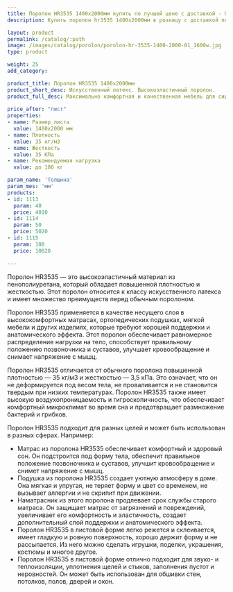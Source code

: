 ```yaml
---
title: Поролон HR3535 1400х2000мм купить по лучшей цене с доставкой - Поролоныч
description: Купить поролон hr3535 1400х2000мм в розницу с доставкой по Москве в интернет-магазине Поролоныча.

layout: product
permalink: /catalog/:path
image: /images/catalog/porolon/porolon-hr-3535-1400-2000-01_1600w.jpg
type: product

weight: 25
add_category: 

product_title: Поролон HR3535 1400х2000мм
product_short_desc: Искусственный латекс. Высокоэластичный поролон.
product_full_desc: Максимально комфортная и качественная мебель для сидения и лежания. Отсутствует эффект проваливания. Используется как самостоятельный элемент сидения в мебели и матрасах.
        
price_after: "лист"
properties:
- name: Размер листа
  value: 1400х2000 мм
- name: Плотность
  value: 35 кг/м3
- name: Жесткость
  value: 35 КПа
- name: Рекомендуемая нагрузка
  value: до 100 кг

param_name: 'Толщина'
param_mes: 'мм'
products:
- id: 1113
  param: 40
  price: 4010
- id: 1114
  param: 50
  price: 5020
- id: 1115
  param: 100
  price: 10020

---
```

Поролон HR3535 — это высокоэластичный материал из пенополиуретана, который обладает повышенной плотностью и жесткостью. Этот поролон относится к классу искусственного латекса и имеет множество преимуществ перед обычным поролоном.

Поролон HR3535 применяется в качестве несущего слоя в высококомфортных матрасах, ортопедических подушках, мягкой мебели и других изделиях, которые требуют хорошей поддержки и анатомического эффекта. Этот поролон обеспечивает равномерное распределение нагрузки на тело, способствует правильному положению позвоночника и суставов, улучшает кровообращение и снимает напряжение с мышц.

Поролон HR3535 отличается от обычного поролона повышенной плотностью — 35 кг/м3 и жесткостью — 3,5 кПа. Это означает, что он не деформируется под весом тела, не проваливается и не становится твердым при низких температурах. Поролон HR3535 также имеет высокую воздухопроницаемость и гигроскопичность, что обеспечивает комфортный микроклимат во время сна и предотвращает размножение бактерий и грибков.

Поролон HR3535 подходит для разных целей и может быть использован в разных сферах. Например:

- Матрас из поролона HR3535 обеспечивает комфортный и здоровый сон. Он подстроится под форму тела, обеспечит правильное положение позвоночника и суставов, улучшит кровообращение и снимет напряжение с мышц.
- Подушка из поролона HR3535 создает уютную атмосферу в доме. Она мягкая и упругая, не теряет форму и цвет со временем, не вызывает аллергии и не скрипит при движении.
- Наматрасник из этого поролона продлевает срок службы старого матраса. Он защищает матрас от загрязнений и повреждений, увеличивает его комфортность и эластичность, создает дополнительный слой поддержки и анатомического эффекта.
- Поролон HR3535 в листовой форме легко режется и склеивается, имеет гладкую и ровную поверхность, хорошо держит форму и не рассыпается. Из него можно сделать игрушки, поделки, украшения, костюмы и многое другое.
- Поролон HR3535 в листовой форме отлично подходит для звуко- и теплоизоляции, уплотнения щелей и стыков, заполнения пустот и неровностей. Он может быть использован для обшивки стен, потолков, полов, дверей и окон.